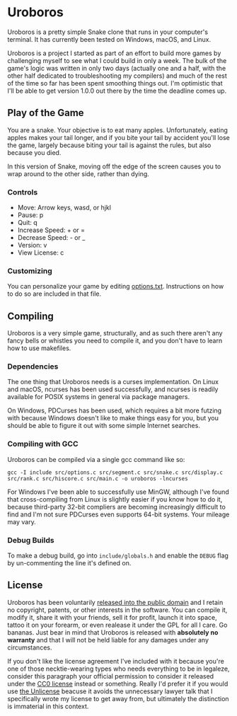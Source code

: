 Uroboros
========

Uroboros is a pretty simple Snake clone that runs in your computer's terminal.
It has currently been tested on Windows, macOS, and Linux.

Uroboros is a project I started as part of an effort to build more games by
challenging myself to see what I could build in only a week.  The bulk of the
game's logic was written in only two days (actually one and a half, with the
other half dedicated to troubleshooting my compilers) and much of the rest of
the time so far has been spent smoothing things out.
I'm optimistic that I'll be able to get version 1.0.0 out there by the time the
deadline comes up.


Play of the Game
----------------

You are a snake.  Your objective is to eat many apples.  Unfortunately, eating
apples makes your tail longer, and if you bite your tail by accident you'll
lose the game, largely because biting your tail is against the rules, but also
because you died.

In this version of Snake, moving off the edge of the screen causes you to wrap
around to the other side, rather than dying.


### Controls

 - Move: Arrow keys, wasd, or hjkl
 - Pause: p
 - Quit: q
 - Increase Speed: + or =
 - Decrease Speed: - or _
 - Version: v
 - View License: c


### Customizing

You can personalize your game by editing [options.txt][options].  Instructions
on how to do so are included in that file.

[options]: options.txt


Compiling
---------

Uroboros is a very simple game, structurally, and as such there aren't any
fancy bells or whistles you need to compile it, and you don't have to learn how
to use makefiles.


### Dependencies

The one thing that Uroboros needs is a curses implementation.  On Linux and
macOS, ncurses has been used successfully, and ncurses is readily available for
POSIX systems in general via package managers.

On Windows, PDCurses has been used, which requires a bit more futzing with
because Windows doesn't like to make things easy for you, but you should be
able to figure it out with some simple Internet searches.


### Compiling with GCC

Uroboros can be compiled via a single gcc command like so:
```
gcc -I include src/options.c src/segment.c src/snake.c src/display.c src/rank.c src/hiscore.c src/main.c -o uroboros -lncurses
```

For Windows I've been able to successfully use MinGW, although I've found that
cross-compiling from Linux is slightly easier if you know how to do it, because
third-party 32-bit compliers are becoming increasingly difficult to find and
I'm not sure PDCurses even supports 64-bit systems.  Your mileage may vary.


###  Debug Builds

To make a debug build, go into `include/globals.h` and enable the `DEBUG` flag
by un-commenting the line it's defined on.


License
-------

Uroboros has been voluntarily [released into the public domain](LICENSE) and I
retain no copyright, patents, or other interests in the software.  You can
compile it, modify it, share it with your friends, sell it for profit, launch
it into space, tattoo it on your forearm, or even realease it under the GPL for
all I care.  Go bananas.  Just bear in mind that Uroboros is released with
**absolutely no warranty** and that I will not be held liable for any damages
under any circumstances.

If you don't like the license agreement I've included with it because you're
one of those necktie-wearing types who needs everything to be in legaleze,
consider this paragraph your official permission to consider it released under
the [CC0 license](https://creativecommons.org/publicdomain/zero/1.0/)  instead
or something.  Really I'd prefer it if you would use
[the Unlicense](https://unlicense.org/) beacuse it avoids the unnecessary
lawyer talk that I specifically wrote my license to get away from, but
ultimately the distinction is immaterial in this context.
